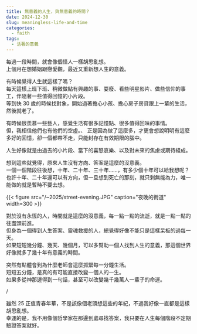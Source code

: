 ```yaml
---
title: 無意義的人生，與無意義的時間？
date: 2024-12-30
slug: meaningless-life-and-time
categories:
  - faith
tags:
  - 活著的意義
---
```


每過一段時間，就會像個怪人一樣胡思亂想。\
上個月在想婚姻跟戀愛觀，最近又重新想人生的意義。

有時候覺得人生就這樣了嗎？\
每天這樣上班下班、稍微做點有興趣的事、耍廢、看些明星影片、做些信仰的事工，伴隨著一些值得回憶的小片段。\
等到快 30 歲的時候找對象，開始過著擔心小孩、擔心房子房貸跟上一輩的生活，\
然後就老了。

有時候很羨慕一些藝人，感覺生活有很多記憶點、很多值得回味的事情。\
但，我相信他們也有他們的空虛。、
正是因為做了這麼多，才更會想說明明有這麼多好的回憶，卻一個都帶不走，只能封存在有效期限的腦中。

人生好像就是由過去的小片段、當下的喜怒哀樂、以及對未來的焦慮或期待組成。

想到這些就覺得，原來人生沒有方向、答案是這麼的沒意義。\
一個一個階段往後想，十年、二十年、三十年……，有多少個十年可以給我想呢？\
也許十年、二十年還可以有方向，但一旦想到死亡的那刻，就只剩無能為力，唯一能做的就是暫時不要去想。

{{< figure src="/~2025/street-evening.JPG" caption="夜晚的街道" width=300 >}}

對於沒有永恆的人，時間就是這麼的沒意義，每一點一點的流逝，就是一點一點的往盡頭前進。\
但身為一個得到人生答案、靈魂救援的人，總覺得好像不能只是這樣呆板的過每一天。\
如果短短幾分鐘、幾天、幾個月，可以多幫助一個人找到人生的意義，那這個世界好像就多了幾十年有意義的時間。

突然有點體會到為什麼老師會這麼抓緊每一分鐘生活。\
短短五分鐘，是真的有可能直接改變一個人的一生。\
如果多從神那邊得到一句話，甚至可以改變幾千幾萬人一輩子的命運。

/

雖然 25 正值青春年華，不是該像個老頭想這些的年紀，不過我好像一直都是這樣胡思亂想。\
幸運的是，我不用像個哲學家在那邊到處尋找答案，我只要在人生每個階段不定期驗證答案就好。
